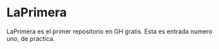 # LaPrimera
LaPrimera es el primer repositorio en GH gratis.
Esta es entrada numero uno, de practica.
